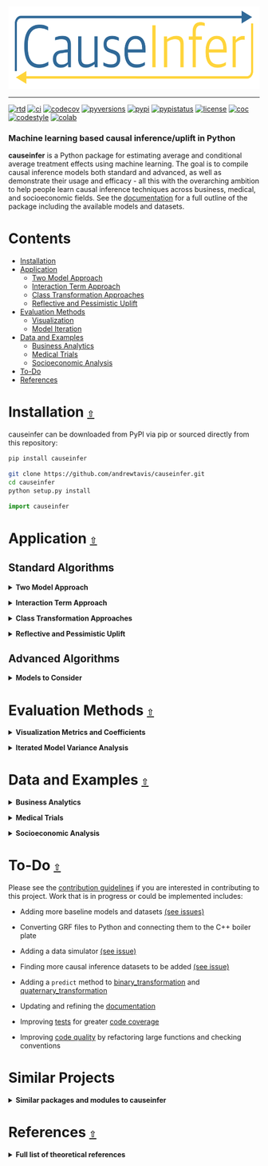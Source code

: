<div align="center">
  <a href="https://github.com/andrewtavis/causeinfer"><img src="https://raw.githubusercontent.com/andrewtavis/causeinfer/main/resources/causeinfer_logo_transparent.png" width=612 height=164></a>
</div>

---

[![rtd](https://img.shields.io/readthedocs/causeinfer.svg?logo=read-the-docs)](http://causeinfer.readthedocs.io/en/latest/)
[![ci](https://img.shields.io/github/workflow/status/andrewtavis/causeinfer/CI?logo=github)](https://github.com/andrewtavis/causeinfer/actions?query=workflow%3ACI)
[![codecov](https://codecov.io/gh/andrewtavis/causeinfer/branch/main/graphs/badge.svg)](https://codecov.io/gh/andrewtavis/causeinfer)
[![pyversions](https://img.shields.io/pypi/pyversions/causeinfer.svg?logo=python&logoColor=FFD43B&color=306998)](https://pypi.org/project/causeinfer/)
[![pypi](https://img.shields.io/pypi/v/causeinfer.svg?color=4B8BBE)](https://pypi.org/project/causeinfer/)
[![pypistatus](https://img.shields.io/pypi/status/causeinfer.svg)](https://pypi.org/project/causeinfer/)
[![license](https://img.shields.io/github/license/andrewtavis/causeinfer.svg)](https://github.com/andrewtavis/causeinfer/blob/main/LICENSE.txt)
[![coc](https://img.shields.io/badge/coc-Contributor%20Covenant-ff69b4.svg)](https://github.com/andrewtavis/causeinfer/blob/main/.github/CODE_OF_CONDUCT.md)
[![codestyle](https://img.shields.io/badge/code%20style-black-000000.svg)](https://github.com/psf/black)
[![colab](https://img.shields.io/badge/%20-Open%20in%20Colab-097ABB.svg?logo=google-colab&color=097ABB&labelColor=525252)](https://colab.research.google.com/github/andrewtavis/causeinfer)

### Machine learning based causal inference/uplift in Python

**causeinfer** is a Python package for estimating average and conditional average treatment effects using machine learning. The goal is to compile causal inference models both standard and advanced, as well as demonstrate their usage and efficacy - all this with the overarching ambition to help people learn causal inference techniques across business, medical, and socioeconomic fields. See the [documentation](https://causeinfer.readthedocs.io/en/latest/index.html) for a full outline of the package including the available models and datasets.

# **Contents**<a id="contents"></a>

- [Installation](#installation)
- [Application](#application)
  - [Two Model Approach](#two-model-approach)
  - [Interaction Term Approach](#interaction-term-approach)
  - [Class Transformation Approaches](#class-transformation-approaches)
  - [Reflective and Pessimistic Uplift](#reflective-and-pessimistic-uplift)
- [Evaluation Methods](#evaluation-methods)
  - [Visualization](#visualization)
  - [Model Iteration](#model-iteration)
- [Data and Examples](#data-and-examples)
  - [Business Analytics](#business-analytics)
  - [Medical Trials](#medical-trials)
  - [Socioeconomic Analysis](#socioeconomic-analysis)
- [To-Do](#to-do)
- [References](#references)

# Installation [`⇧`](#contents) <a id="installation"></a>

causeinfer can be downloaded from PyPI via pip or sourced directly from this repository:

```bash
pip install causeinfer
```

```bash
git clone https://github.com/andrewtavis/causeinfer.git
cd causeinfer
python setup.py install
```

```python
import causeinfer
```

# Application [`⇧`](#contents) <a id="application"></a>

## Standard Algorithms

<a id="two-model-approach"></a>

<details><summary><strong>Two Model Approach</strong></summary>
</p>

Separate models for treatment and control groups are trained and combined to derive average treatment effects (Hansotia, 2002).

```python
from causeinfer.standard_algorithms.two_model import TwoModel
from sklearn.ensemble import RandomForestClassifier, RandomForestRegressor

tm_pred = TwoModel(
    treatment_model=RandomForestRegressor(**kwargs),
    control_model=RandomForestRegressor(**kwargs),
)
tm_pred.fit(X=X_train, y=y_train, w=w_train)

# An array of predictions given a treatment and control model
tm_preds = tm_pred.predict(X=X_test)

tm_proba = TwoModel(
    treatment_model=RandomForestClassifier(**kwargs),
    control_model=RandomForestClassifier(**kwargs),
)
tm_proba.fit(X=X_train, y=y_train, w=w_train)

# An array of predicted treatment class probabilities given models
tm_probas = tm.predict_proba(X=X_test)
```

</p>
</details>

<a id="interaction-term-approach"></a>

<details><summary><strong>Interaction Term Approach</strong></summary>
<p>

An interaction term between treatment and covariates is added to the data to allow for a basic single model application (Lo, 2002).

<div align="center">
  <img src="https://raw.githubusercontent.com/andrewtavis/causeinfer/main/resources/gh_images/interaction_term_data.png" width="720" height="282">
</div>

```python
from causeinfer.standard_algorithms.interaction_term import InteractionTerm
from sklearn.ensemble import RandomForestClassifier, RandomForestRegressor

it_pred = InteractionTerm(model=RandomForestRegressor(**kwargs))
it_pred.fit(X=X_train, y=y_train, w=w_train)

# An array of predictions given a treatment and control interaction term
it_preds = it_pred.predict(X=X_test)

it_proba = InteractionTerm(model=RandomForestClassifier(**kwargs))
it_proba.fit(X=X_train, y=y_train, w=w_train)

# An array of predicted treatment class probabilities given interaction terms
it_probas = it_proba.predict_proba(X=X_test)
```

</p>
</details>

<a id="class-transformation-approaches"></a>

<details><summary><strong>Class Transformation Approaches</strong></summary>
<p>

Units are categorized into two or four classes to derive treatment effects from favorable class attributes (Lai, 2006; Kane, et al, 2014; Shaar, et al, 2016).

<div align="center">
  <img src="https://raw.githubusercontent.com/andrewtavis/causeinfer/main/resources/gh_images/new_known_unknown_classes.png" width="720" height="405">
</div>

```python
# Binary Class Transformation
from causeinfer.standard_algorithms.binary_transformation import BinaryTransformation
from sklearn.ensemble import RandomForestClassifier

bt = BinaryTransformation(model=RandomForestClassifier(**kwargs), regularize=True)
bt.fit(X=X_train, y=y_train, w=w_train)

# An array of predicted probabilities (P(Favorable Class), P(Unfavorable Class))
bt_probas = bt.predict_proba(X=X_test)
```

```python
# Quaternary Class Transformation
from causeinfer.standard_algorithms.quaternary_transformation import (
    QuaternaryTransformation,
)
from sklearn.ensemble import RandomForestClassifier

qt = QuaternaryTransformation(model=RandomForestClassifier(**kwargs), regularize=True)
qt.fit(X=X_train, y=y_train, w=w_train)

# An array of predicted probabilities (P(Favorable Class), P(Unfavorable Class))
qt_probas = qt.predict_proba(X=X_test)
```

</p>
</details>

<a id="reflective-and-pessimistic-uplift"></a>

<details><summary><strong>Reflective and Pessimistic Uplift</strong></summary>
<p>

Weighted versions of the binary class transformation approach that are meant to dampen the original model's inherently noisy results (Shaar, et al, 2016).

```python
# Reflective Uplift Transformation
from causeinfer.standard_algorithms.reflective import ReflectiveUplift
from sklearn.ensemble import RandomForestClassifier

ru = ReflectiveUplift(model=RandomForestClassifier(**kwargs))
ru.fit(X=X_train, y=y_train, w=w_train)

# An array of predicted probabilities (P(Favorable Class), P(Unfavorable Class))
ru_probas = ru.predict_proba(X=X_test)
```

```python
# Pessimistic Uplift Transformation
from causeinfer.standard_algorithms.pessimistic import PessimisticUplift
from sklearn.ensemble import RandomForestClassifier

pu = PessimisticUplift(model=RandomForestClassifier(**kwargs))
pu.fit(X=X_train, y=y_train, w=w_train)

# An array of predicted probabilities (P(Favorable Class), P(Unfavorable Class))
pu_probas = pu.predict_proba(X=X_test)
```

</p>
</details>

## Advanced Algorithms

<details><summary><strong>Models to Consider</strong></summary>
<p>

- Under consideration for inclusion in causeinfer:
  - Generalized Random Forest via the R/C++ [grf](https://github.com/grf-labs/grf) - Athey, Tibshirani, and Wager (2019)
  - The X-Learner - Kunzel, et al (2019)
  - The R-Learner - Nie and Wager (2017)
  - Double Machine Learning - Chernozhukov, et al (2018)
  - Information Theory Trees/Forests - Soltys, et al (2015)

</p>
</details>

# Evaluation Methods [`⇧`](#contents) <a id="evaluation-methods"></a>

<a id="visualization"></a>

<details><summary><strong>Visualization Metrics and Coefficients</strong></summary>
<p>

Comparisons across stratified, ordered treatment response groups are used to derive model efficiency.

```python
from causeinfer.evaluation import plot_cum_gain, plot_qini

visual_eval_dict = {
    "y_test": y_test,
    "w_test": w_test,
    "two_model": tm_effects,
    "interaction_term": it_effects,
    "binary_trans": bt_effects,
    "quaternary_trans": qt_effects,
}

df_visual_eval = pd.DataFrame(visual_eval_dict, columns=visual_eval_dict.keys())
model_pred_cols = [
    col for col in visual_eval_dict.keys() if col not in ["y_test", "w_test"]
]
```

```python
fig, (ax1, ax2) = plt.subplots(ncols=2, sharey=False, figsize=(20, 5))

plot_cum_effect(
    df=df_visual_eval,
    n=100,
    models=models,
    percent_of_pop=True,
    outcome_col="y_test",
    treatment_col="w_test",
    normalize=True,
    random_seed=42,
    axis=ax1,
    legend_metrics=True,
)

plot_qini(  # or plot_cum_gain
    df=df_visual_eval,
    n=100,
    models=models,
    percent_of_pop=True,
    outcome_col="y_test",
    treatment_col="w_test",
    normalize=True,
    random_seed=42,
    axis=ax2,
    legend_metrics=True,
)
```

Hillstrom Metrics

<p align="middle">
  <img src="https://raw.githubusercontent.com/andrewtavis/causeinfer/main/resources/gh_images/hillstrom_cum_effect.png" width="400" />
  <img src="https://raw.githubusercontent.com/andrewtavis/causeinfer/main/resources/gh_images/hillstrom_qini.png" width="400" />
</p>

Mayo PBC Metrics

<p align="middle">
  <img src="https://raw.githubusercontent.com/andrewtavis/causeinfer/main/resources/gh_images/mayo_cum_effect.png" width="400" />
  <img src="https://raw.githubusercontent.com/andrewtavis/causeinfer/main/resources/gh_images/mayo_auuc.png" width="400" />
</p>

CMF Microfinance Metrics

<p align="middle">
  <img src="https://raw.githubusercontent.com/andrewtavis/causeinfer/main/resources/gh_images/cmf_cum_effect.png" width="400" />
  <img src="https://raw.githubusercontent.com/andrewtavis/causeinfer/main/resources/gh_images/cmf_qini.png" width="400" />
</p>

</p>
</details>

<a id="model-iteration"></a>

<details><summary><strong>Iterated Model Variance Analysis</strong></summary>
<p>

Easily iterate models to derive their average effects and prediction variances. See a full example across all datasets and models in [examples/model_iteration](https://github.com/andrewtavis/causeinfer/blob/main/examples/model_iteration.ipynb), with the results being shown below:

|                  | TwoModel               | InteractionTerm       | BinaryTransformation   | QuaternaryTransformation | ReflectiveUplift         | PessimisticUplift        |
| :--------------- | :--------------------- | :-------------------- | :--------------------- | :----------------------- | :----------------------- | :----------------------- |
| Hillstrom        | -5.4762 ± 13.589\*\*\* | -5.047 ± 15.417\*\*\* | 0.5178 ± 15.7252\*\*\* | 0.7397 ± 14.7509\*\*\*   | 4.4872 ± 18.5918\*\*\*\* | -6.0052 ± 17.936\*\*\*\* |
| Mayo PBC         | -0.145 ± 0.29          | -0.1335 ± 0.4471      | 0.5542 ± 0.4268        | 0.5315 ± 0.4424          | -0.8774 ± 0.233          | 0.1392 ± 0.3587          |
| CMF Microfinance | 18.7289 ± 5.9138\*\*   | 17.0616 ± 6.6993\*\*  | nan                    | nan                      | nan                      | nan                      |

</p>
</details>

# Data and Examples [`⇧`](#contents) <a id="data-and-examples"></a>

<a id="business-analytics"></a>

<details><summary><strong>Business Analytics</strong></summary>
<p>

- [Hillstrom Email Marketing](https://blog.minethatdata.com/2008/03/minethatdata-e-mail-analytics-and-data.html)
  - Is directly downloaded and formatted with causeinfer (see [causeinfer.data.hillstrom](https://github.com/andrewtavis/causeinfer/blob/main/src/causeinfer/data/hillstrom.py))
  - How to use this dataset is shown in [examples/business_hillstrom](https://github.com/andrewtavis/causeinfer/blob/main/examples/business_hillstrom.ipynb) and below

```python
from causeinfer.data import hillstrom

hillstrom.download_hillstrom()
data_hillstrom = hillstrom.load_hillstrom(
    user_file_path="datasets/hillstrom.csv", format_covariates=True, normalize=True
)

df = pd.DataFrame(
    data_hillstrom["dataset_full"], columns=data_hillstrom["dataset_full_names"]
)
```

- [Criteo Uplift](https://ailab.criteo.com/criteo-uplift-prediction-dataset/)
  - Needed [(see issue)](https://github.com/andrewtavis/causeinfer/issues/18):
    - Download and formatting script
    - Example notebook
    - Tests
    - Documentation

</p>
</details>

<a id="medical-trials"></a>

<details><summary><strong>Medical Trials</strong></summary>
<p>

- [Mayo Clinic PBC](https://www.mayo.edu/research/documents/pbchtml/DOC-10027635)
  - Is directly downloaded and formatted with causeinfer (see [causeinfer.data.mayo_pbc](https://github.com/andrewtavis/causeinfer/blob/main/src/causeinfer/data/mayo_pbc.py))
  - Also included in the [datasets directory](https://github.com/andrewtavis/causeinfer/blob/main/src/causeinfer/data/datasets) for direct download
  - How to use this dataset is shown in [examples/medical_mayo_pbc](https://github.com/andrewtavis/causeinfer/blob/main/examples/medical_mayo_pbc.ipynb) and below

```python
from causeinfer.data import mayo_pbc

mayo_pbc.download_mayo_pbc()
data_mayo_pbc = mayo_pbc.load_mayo_pbc(
    user_file_path="datasets/mayo_pbc.text", format_covariates=True, normalize=True
)

df = pd.DataFrame(
    data_mayo_pbc["dataset_full"], columns=data_mayo_pbc["dataset_full_names"]
)
```

- [Pintilie Tamoxifen](https://onlinelibrary.wiley.com/doi/book/10.1002/9780470870709)
  - Accompanied the linked text, but is now unavailable, so it is included in the [datasets directory](https://github.com/andrewtavis/causeinfer/blob/main/src/causeinfer/data/datasets) for direct download
  - Needed [(see issue)](https://github.com/andrewtavis/causeinfer/issues/19):
    - Formatting script
    - Example notebook
    - Tests
    - Documentation

</p>
</details>

<a id="socioeconomic-analysis"></a>

<details><summary><strong>Socioeconomic Analysis</strong></summary>
<p>

- [CMF Microfinance](https://www.aeaweb.org/articles?id=10.1257/app.20130533)
  - Accompanied the linked text, but is now unavailable. It is included in the [datasets directory](https://github.com/andrewtavis/causeinfer/blob/main/src/causeinfer/data/datasets) for direct download
  - Is formatted with causeinfer (see [causeinfer.data.cmf_micro](https://github.com/andrewtavis/causeinfer/blob/main/src/causeinfer/data/cmf_micro.py))
  - How to use this dataset is shown in [examples/socioeconomic_cmf_micro](https://github.com/andrewtavis/causeinfer/blob/main/examples/socioeconomic_cmf_micro.ipynb) and below

```python
from causeinfer.data import cmf_micro

data_cmf_micro = cmf_micro.load_cmf_micro(
    user_file_path="datasets/cmf_micro", format_covariates=True, normalize=True
)

df = pd.DataFrame(
    data_cmf_micro["dataset_full"], columns=data_cmf_micro["dataset_full_names"]
)
```

- [Lalonde Job Training](https://users.nber.org/~rdehejia/data/.nswdata2.html)
  - Needed [(see issue)](https://github.com/andrewtavis/causeinfer/issues/20):
    - Download and formatting script
    - Example notebook
    - Tests
    - Documentation

</p>
</details>

# To-Do [`⇧`](#contents) <a id="to-do"></a>

Please see the [contribution guidelines](https://github.com/andrewtavis/causeinfer/blob/main/.github/CONTRIBUTING.md) if you are interested in contributing to this project. Work that is in progress or could be implemented includes:

- Adding more baseline models and datasets [(see issues)](https://github.com/andrewtavis/causeinfer/issues)

- Converting GRF files to Python and connecting them to the C++ boiler plate

- Adding a data simulator [(see issue)](https://github.com/andrewtavis/causeinfer/issues/23)

- Finding more causal inference datasets to be added [(see issue)](https://github.com/andrewtavis/causeinfer/issues/17)

- Adding a `predict` method to [binary_transformation](https://github.com/andrewtavis/causeinfer/blob/main/src/causeinfer/standard_algorithms/binary_transformation.py) and [quaternary_transformation](https://github.com/andrewtavis/causeinfer/blob/main/src/causeinfer/standard_algorithms/quaternary_transformation.py)

- Updating and refining the [documentation](https://causeinfer.readthedocs.io/en/latest/)

- Improving [tests](https://github.com/andrewtavis/causeinfer/blob/main/tests) for greater [code coverage](https://codecov.io/gh/andrewtavis/causeinfer)

- Improving [code quality](https://img.shields.io/codacy/grade/4ad05b30365d4097927d6f87ea273cf9?logo=codacy) by refactoring large functions and checking conventions

# Similar Projects

<details><summary><strong>Similar packages and modules to causeinfer</strong></summary>
<p>

<b>Python</b>

- https://github.com/uber/causalml
- https://github.com/Minyus/causallift
- https://github.com/maks-sh/scikit-uplift
- https://github.com/duketemon/pyuplift
- https://github.com/microsoft/EconML
- https://github.com/Microsoft/dowhy
- https://github.com/wayfair/pylift/
- https://github.com/jszymon/uplift_sklearn

<b>Other Languages</b>

- https://github.com/grf-labs/grf (R/C++)
- [https://github.com/soerenkuenzel/causalToolbox/X-Learner](https://github.com/soerenkuenzel/causalToolbox/blob/a06d81d74f4d575a8b34dc6b718db2778cfa0be9/R/XRF.R) (R/C++)
- https://github.com/xnie/rlearner (R)

<b>Data and Misc</b>

- https://github.com/rguo12/awesome-causality-data
- https://github.com/rguo12/awesome-causality-algorithms
- https://github.com/zhaoxiliang/causalinference

</p>
</details>

# References [`⇧`](#contents) <a id="references"></a>

<details><summary><strong>Full list of theoretical references</strong></summary>
<p>

<strong>Big Data and Machine Learning</strong>

- Athey, S. (2017). Beyond prediction: Using big data for policy problems. Science, Vol. 355, No. 6324, February 3, 2017, pp. 483-485.
- Athey, S. & Imbens, G. (2015). Machine Learning Methods for Estimating Heterogeneous Causal Effects. Draft version submitted April 5th, 2015, arXiv:1504.01132v1, pp. 1-25.
- Athey, S. & Imbens, G. (2019). Machine Learning Methods That Economists Should Know About. Annual Review of Economics, Vol. 11, August 2019, pp. 685-725.
- Chernozhukov, V. et al. (2018). Double/debiased machine learning for treatment and structural parameters. The Econometrics Journal, Vol. 21, No. 1, February 1, 2018, pp. C1–C68.
- Mullainathan, S. & Spiess, J. (2017). Machine Learning: An Applied Econometric Approach. Journal of Economic Perspectives, Vol. 31, No. 2, Spring 2017, pp. 87-106.

<strong>Causal Inference</strong>

- Athey, S. & Imbens, G. (2017). The State of Applied Econometrics: Causality and Policy Evaluation. Journal of Economic Perspectives, Vol. 31, No. 2, Spring 2017, pp. 3-32.
- Athey, S., Tibshirani, J. & Wager, S. (2019) Generalized random forests. The Annals of Statistics, Vol. 47, No. 2 (2019), pp. 1148-1178.
- Athey, S. & Wager, S. (2019). Efficient Policy Learning. Draft version submitted on 9 Feb 2017, last revised 16 Sep 2019, arXiv:1702.02896v5, pp. 1-10.
- Banerjee, A, et al. (2015) The Miracle of Microfinance? Evidence from a Randomized Evaluation. American Economic Journal: Applied Economics, Vol. 7, No. 1, January 1, 2015, pp. 22-53.
- Ding, P. & Li, F. (2018). Causal Inference: A Missing Data Perspective. Statistical Science, Vol. 33, No. 2, 2018, pp. 214-237.
- Farrell, M., Liang, T. & Misra S. (2018). Deep Neural Networks for Estimation and Inference: Application to Causal Effects and Other Semiparametric Estimands. Draft version submitted December 2018, arXiv:1809.09953, pp. 1-54.
- Gutierrez, P. & Gérardy, JY. (2016). Causal Inference and Uplift Modeling: A review of the literature. JMLR: Workshop and Conference Proceedings 67, 2016, pp. 1–14.
- Hitsch, G J. & Misra, S. (2018). Heterogeneous Treatment Effects and Optimal Targeting Policy Evaluation. January 28, 2018, Available at SSRN: ssrn.com/abstract=3111957 or dx.doi.org/10.2139/ssrn.3111957, pp. 1-64.
- Powers, S. et al. (2018). Some methods for heterogeneous treatment effect estimation in high dimensions. Statistics in Medicine, Vol. 37, No. 11, May 20, 2018, pp. 1767-1787.
- Rosenbaum, P. & Rubin, D. (1983). The central role of the propensity score in observational studies for causal effects. Biometrika, Vol. 70, pp. 41-55.
- Sekhon, J. (2007). The Neyman-Rubin Model of Causal Inference and Estimation via Matching Methods. The Oxford Handbook of Political Methodology, Winter 2017, pp. 1-46.
- Wager, S. & Athey, S. (2018). Estimation and Inference of Heterogeneous Treatment Effects using Random Forests. Journal of the American Statistical Association, Vol. 113, 2018 - Issue 523, pp. 1228-1242.

<strong>Uplift</strong>

- Devriendt, F. et al. (2018). A Literature Survey and Experimental Evaluation of the State-of-the-Art in Uplift Modeling: A Stepping Stone Toward the Development of Prescriptive Analytics. Big Data, Vol. 6, No. 1, March 1, 2018, pp. 1-29. Codes found at: data-lab.be/downloads.php.
- Hansotia, B. & Rukstales, B. (2002). Incremental value modeling. Journal of Interactive Marketing, Vol. 16, No. 3, Summer 2002, pp. 35-46.
- Haupt, J., Jacob, D., Gubela, R. & Lessmann, S. (2019). Affordable Uplift: Supervised Randomization in Controlled Experiments. Draft version submitted on October 1, 2019, arXiv:1910.00393v1, pp. 1-15.
- Jaroszewicz, S. & Rzepakowski, P. (2014). Uplift modeling with survival data. Workshop on Health Informatics (HI-KDD) New York City, August 2014, pp. 1-8.
- Jaśkowski, M. & Jaroszewicz, S. (2012). Uplift modeling for clinical trial data. In: ICML, 2012, Workshop on machine learning for clinical data analysis. Edinburgh, Scotland, June 2012, 1-8.
- Kane, K., Lo, VSY. & Zheng, J. (2014). Mining for the truly responsive customers and prospects using true-lift modeling: Comparison of new and existing methods. Journal of Marketing Analytics, Vol. 2, No. 4, December 2014, pp 218–238.
- Lai, L.Y.-T. (2006). Influential marketing: A new direct marketing strategy addressing the existence of voluntary buyers. Master of Science thesis, Simon Fraser University School of Computing Science, Burnaby, BC, Canada, pp. 1-68.
- Lo, VSY. (2002). The true lift model: a novel data mining approach to response modeling in database marketing. SIGKDD Explor 4(2), pp. 78–86.
- Lo, VSY. & Pachamanova, D. (2016). From predictive uplift modeling to prescriptive uplift analytics: A practical approach to treatment optimization while accounting for estimation risk. Journal of Marketing Analytics Vol. 3, No. 2, pp. 79–95.
- Radcliffe N.J. & Surry, P.D. (1999). Differential response analysis: Modeling true response by isolating the effect of a single action. In Proceedings of Credit Scoring and Credit Control VI. Credit Research Centre, University of Edinburgh Management School.
- Radcliffe N.J. & Surry, P.D. (2011). Real-World Uplift Modelling with Significance-Based Uplift Trees. Technical Report TR-2011-1, Stochastic Solutions, 2011, pp. 1-33.
- Rzepakowski, P. & Jaroszewicz, S. (2012). Decision trees for uplift modeling with single and multiple treatments. Knowledge and Information Systems, Vol. 32, pp. 303–327.
- Rzepakowski, P. & Jaroszewicz, S. (2012). Uplift modeling in direct marketing. Journal of Telecommunications and Information Technology, Vol. 2, 2012, pp. 43–50.
- Rudaś, K. & Jaroszewicz, S. (2018). Linear regression for uplift modeling. Data Mining and Knowledge Discovery, Vol. 32, No. 5, September 2018, pp. 1275–1305.
- Shaar, A., Abdessalem, T. and Segard, O (2016). “Pessimistic Uplift Modeling”. ACM SIGKDD, August 2016, San Francisco, California, USA.
- Sołtys, M., Jaroszewicz, S. & Rzepakowski, P. (2015). Ensemble methods for uplift modeling. Data Mining and Knowledge Discovery, Vol. 29, No. 6, November 2015, pp. 1531–1559.

</p>
</details>

